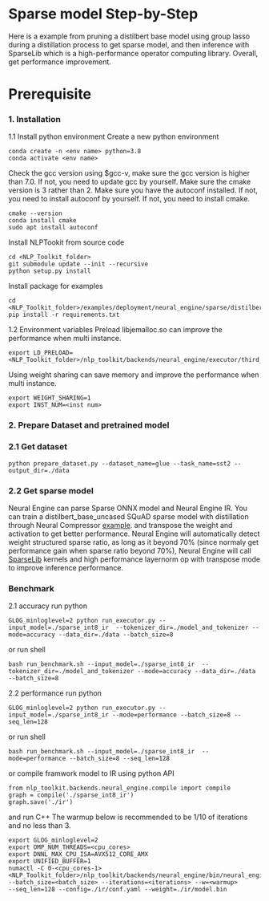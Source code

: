 # Sparse model Step-by-Step
Here is a example from pruning a distilbert base model using group lasso during a distillation process to get sparse model, and then 
inference with SparseLib which is a high-performance operator computing library. Overall, get performance improvement.
# Prerequisite

### 1\. Installation

1.1 Install python environment
Create a new python environment

```shell
conda create -n <env name> python=3.8
conda activate <env name>
```

Check the gcc version using $gcc-v, make sure the gcc version is higher than 7.0.
If not, you need to update gcc by yourself.
Make sure the cmake version is 3 rather than 2.
Make sure you have the autoconf installed.
If not, you need to install autoconf by yourself.
If not, you need to install cmake.

```shell
cmake --version
conda install cmake
sudo apt install autoconf
```

Install NLPTookit from source code

```shell
cd <NLP_Toolkit_folder>
git submodule update --init --recursive
python setup.py install
```
Install package for examples
```shell
cd <NLP_Toolkit_folder>/examples/deployment/neural_engine/sparse/distilbert_base_uncased
pip install -r requirements.txt
```

1.2 Environment variables Preload libjemalloc.so can improve the performance when multi instance.

```
export LD_PRELOAD=<NLP_Toolkit_folder>/nlp_toolkit/backends/neural_engine/executor/third_party/jemalloc/lib/libjemalloc.so
```

Using weight sharing can save memory and improve the performance when multi instance.

```
export WEIGHT_SHARING=1
export INST_NUM=<inst num>
```

### 2\. Prepare Dataset and pretrained model

### 2.1 Get dataset

```shell
python prepare_dataset.py --dataset_name=glue --task_name=sst2 --output_dir=./data
```

### 2.2 Get sparse model

Neural Engine can parse Sparse ONNX model and Neural Engine IR.
You can train a distilbert_base_uncased SQuAD sparse model with distillation through Neural Compressor [example](https://github.com/intel-innersource/frameworks.ai.lpot.intel-lpot/blob/28e9b1e66c23f4443a2be8f2926fee1e919f5a14/examples/pytorch/nlp/huggingface_models/text-classification/pruning_while_distillation/group_lasso/eager/README.md). and transpose the weight and activation to get better performance.
Neural Engine will automatically detect weight structured sparse ratio, as long as it beyond 70% (since normaly get performance gain when sparse ratio beyond 70%), Neural Engine will call [SparseLib](https://github.com/intel-innersource/frameworks.ai.nlp-toolkit.intel-nlp-toolkit/tree/develop/nlp_toolkit/backends/neural_engine/SparseLib) kernels and high performance layernorm op with transpose mode to improve inference performance.

### Benchmark

  2.1 accuracy
  run python
  ```shell
  GLOG_minloglevel=2 python run_executor.py --input_model=./sparse_int8_ir  --tokenizer_dir=./model_and_tokenizer --mode=accuracy --data_dir=./data --batch_size=8
  ```
  or run shell
  ```shell
  bash run_benchmark.sh --input_model=./sparse_int8_ir  --tokenizer_dir=./model_and_tokenizer --mode=accuracy --data_dir=./data --batch_size=8
  ```

  2.2 performance
  run python
  
  ```shell
  GLOG_minloglevel=2 python run_executor.py --input_model=./sparse_int8_ir --mode=performance --batch_size=8 --seq_len=128
  ```
  
  or run shell
  
  ```shell
  bash run_benchmark.sh --input_model=./sparse_int8_ir  --mode=performance --batch_size=8 --seq_len=128
  ```
  
  or compile framwork model to IR using python API
  
  ```
  from nlp_toolkit.backends.neural_engine.compile import compile
  graph = compile('./sparse_int8_ir')
  graph.save('./ir')
  ```
  
  and run C++
  The warmup below is recommended to be 1/10 of iterations and no less than 3.
  
  ```
  export GLOG_minloglevel=2
  export OMP_NUM_THREADS=<cpu_cores>
  export DNNL_MAX_CPU_ISA=AVX512_CORE_AMX
  export UNIFIED_BUFFER=1
  numactl -C 0-<cpu_cores-1> <NLP_Toolkit_folder>/nlp_toolkit/backends/neural_engine/bin/neural_engine
  --batch_size=<batch_size> --iterations=<iterations> --w=<warmup>
  --seq_len=128 --config=./ir/conf.yaml --weight=./ir/model.bin
  ```
